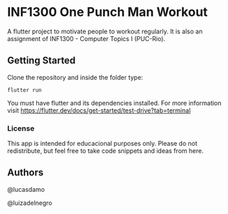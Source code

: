 # INF1300 One Punch Man Workout

A flutter project to motivate people to workout regularly. It is also an assignment of INF1300 - Computer Topics I (PUC-Rio).

## Getting Started
Clone the repository and inside the folder type:

`flutter run`

You must have flutter and its dependencies installed. For more information visit https://flutter.dev/docs/get-started/test-drive?tab=terminal

### License
This app is intended for educacional purposes only. Please do not redistribute, but feel free to take code snippets and ideas from here.

## Authors
@lucasdamo

@luizadelnegro
